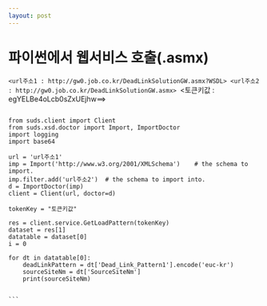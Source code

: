 ```yaml
---
layout: post
---
```

# 파이썬에서 웹서비스 호출(.asmx)


``<url주소1 : http://gw0.job.co.kr/DeadLinkSolutionGW.asmx?WSDL>
<url주소2 : http://gw0.job.co.kr/DeadLinkSolutionGW.asmx>
``<토큰키값 : egYELBe4oLcb0sZxUEjhw==>


````no-highlight

from suds.client import Client
from suds.xsd.doctor import Import, ImportDoctor
import logging
import base64

url = 'url주소1'
imp = Import('http://www.w3.org/2001/XMLSchema')    # the schema to import.
imp.filter.add('url주소2')  # the schema to import into.
d = ImportDoctor(imp)
client = Client(url, doctor=d)

tokenKey = "토큰키값"

res = client.service.GetLoadPattern(tokenKey)
dataset = res[1]
datatable = dataset[0]
i = 0

for dt in datatable[0]:
	deadLinkPattern = dt['Dead_Link_Pattern1'].encode('euc-kr')
	sourceSiteNm = dt['SourceSiteNm']
	print(sourceSiteNm)


```
